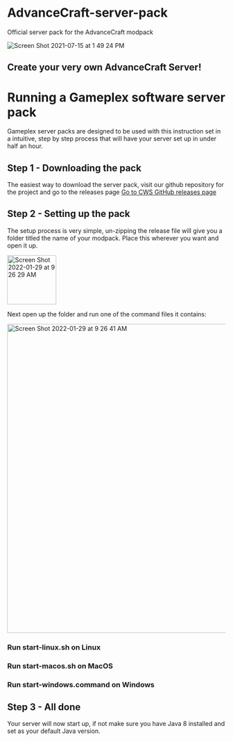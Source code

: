 # AdvanceCraft-server-pack
Official server pack for the AdvanceCraft modpack

![Screen Shot 2021-07-15 at 1 49 24 PM](https://repository-images.githubusercontent.com/443187997/9009c489-2d38-42d1-a595-d88bc2b53ec1)

## Create your very own AdvanceCraft Server!

# Running a Gameplex software server pack

Gameplex server packs are designed to be used with this instruction set in a intuitive, step by step process that will have your server set up in under half an hour.

## Step 1 - Downloading the pack

The easiest way to download the server pack, visit our github repository for the project and go to the releases page
[Go to CWS GitHub releases page](https://github.com/Gameplex-Software/Cruel-World-Survival-Server-Pack/releases)

## Step 2 - Setting up the pack

The setup process is very simple, un-zipping the release file will give you a folder titled the name of your modpack. Place this wherever you want and open it up.

<img width="113" alt="Screen Shot 2022-01-29 at 9 26 29 AM" src="https://user-images.githubusercontent.com/34868944/151664653-c23734cf-58bc-40c9-8752-c71fe2770c75.png">



Next open up the folder and run one of the command files it contains:

<img width="711" alt="Screen Shot 2022-01-29 at 9 26 41 AM" src="https://user-images.githubusercontent.com/34868944/151664658-0b87af10-2654-48b8-ae4e-51c7dfaba3a6.png">



### Run start-linux.sh on Linux
### Run start-macos.sh on MacOS
### Run start-windows.command on Windows

## Step 3 - All done
Your server will now start up, if not make sure you have Java 8 installed and set as your default Java version.
